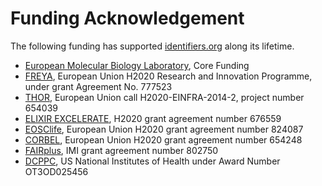# Funding Acknowledgement
The following funding has supported [identifiers.org](https://identifiers.org) along its lifetime.

* [European Molecular Biology Laboratory](https://www.embl.org/), Core Funding
* [FREYA](https://www.project-freya.eu/), European Union H2020 Research and Innovation Programme, under grant Agreement No. 777523
* [THOR](https://project-thor.eu/), European Union call H2020-EINFRA-2014-2, project number 654039
* [ELIXIR EXCELERATE](https://elixir-europe.org/about-us/how-funded/eu-projects/excelerate), H2020 grant agreement number 676559
* [EOSClife](https://www.eosc-life.eu/), European Union H2020 grant agreement number 824087
* [CORBEL](https://www.corbel-project.eu/home.html), European Union H2020 grant agreement number 654248
* [FAIRplus](https://fairplus-project.eu/), IMI grant agreement number 802750
* [DCPPC](https://commonfund.nih.gov/commons/awardees), US National Institutes of Health under Award Number OT3OD025456
